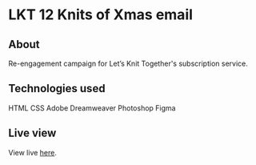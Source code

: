 # LKT 12 Knits of Xmas email

## About
Re-engagement campaign for Let’s Knit Together's subscription service.

## Technologies used
HTML
CSS
Adobe Dreamweaver
Photoshop
Figma

## Live view
View live [here](https://clee937.github.io/lkt-12-knits-of-xmas/).
